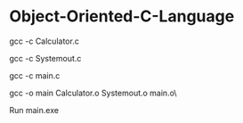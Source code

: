 # Object-Oriented-C-Language

gcc -c Calculator.c


gcc -c Systemout.c

gcc -c main.c

gcc -o main Calculator.o Systemout.o main.o\

Run main.exe
